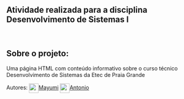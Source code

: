 <h2>Atividade realizada para a disciplina Desenvolvimento de Sistemas I </h2> <br>

<h2>Sobre o projeto: </h2>
<p>Uma página HTML com conteúdo informativo sobre o curso técnico Desenvolvimento de Sistemas da Etec de Praia Grande</p>
Autores: <a href="https://github.com/MayumiNascimento/" title="Mayumi"><img align="center" src="https://i.imgur.com/VN0Vh9S.png" width="25"/>Mayumi</a>  
        <a href="https://github.com/Riotsune/" title="Antonio"><img align="center" src="https://i.imgur.com/VN0Vh9S.png" width="25"/>Antonio</a>  
